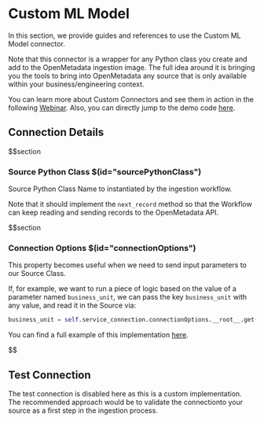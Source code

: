 # Custom ML Model

In this section, we provide guides and references to use the Custom ML Model connector.

Note that this connector is a wrapper for any Python class you create and add to the OpenMetadata ingestion image. The
full idea around it is bringing you the tools to bring into OpenMetadata any source that is only available within
your business/engineering context.

You can learn more about Custom Connectors and see them in action in the following [Webinar](https://www.youtube.com/watch?v=fDUj30Ub9VE&ab_channel=OpenMetadata).
Also, you can directly jump to the demo code [here](https://github.com/open-metadata/openmetadata-demo/tree/main/custom-connector).

## Connection Details

$$section
### Source Python Class $(id="sourcePythonClass")

Source Python Class Name to instantiated by the ingestion workflow.

Note that it should implement the `next_record` method so that the Workflow can keep reading and sending records
to the OpenMetadata API.

$$section
### Connection Options $(id="connectionOptions")

This property becomes useful when we need to send input parameters to our Source Class.

If, for example, we want to run a piece of logic based on the value of a parameter named `business_unit`, we can
pass the key `business_unit` with any value, and read it in the Source via:

```python
business_unit = self.service_connection.connectionOptions.__root__.get("business_unit")
```

You can find a full example of this implementation [here](https://github.com/open-metadata/openmetadata-demo/blob/main/custom-connector/connector/my_csv_connector.py#L91).

$$

## Test Connection

The test connection is disabled here as this is a custom implementation. The recommended approach would be to validate the connectionto your source as a first step in the ingestion process.

